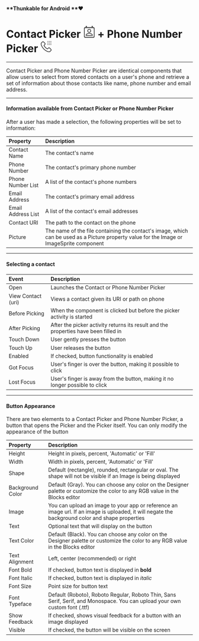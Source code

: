 #### **Thunkable for Android **❤

# Contact Picker ![](/assets/contact-picker-icon.png) + Phone Number Picker ![](/assets/phone-number-picker-icon.png)

---

Contact Picker and Phone Number Picker are identical components that allow users to select from stored contacts on a user's phone and retrieve a set of information about those contacts like name, phone number and email address.

---

#### Information available from Contact Picker or Phone Number Picker

After a user has made a selection, the following properties will be set to information:

| Property | Description |
| :--- | :--- |
| Contact Name | The contact's name |
| Phone Number | The contact's primary phone number |
| Phone Number List | A list of the contact's phone numbers |
| Email Address | The contact's primary email address |
| Email Address List | A list of the contact's email addresses |
| Contact URI | The path to the contact on the phone |
| Picture | The name of the file containing the contact's image, which can be used as a Picture property value for the Image or ImageSprite component |

---

#### Selecting a contact

| Event | Description |
| :--- | :--- |
| Open | Launches the Contact or Phone Number Picker |
| View Contact \(uri\) | Views a contact given its URI or path on phone |
| Before Picking | When the component is clicked but before the picker activity is started |
| After Picking | After the picker activity returns its result and the properties have been filled in |
| Touch Down | User gently presses the button |
| Touch Up | User releases the button |
| Enabled | If checked, button functionality is enabled |
| Got Focus | User's finger is over the button, making it possible to click |
| Lost Focus | User's finger is away from the button, making it no longer possible to click |

---

#### Button Appearance

There are two elements to a Contact Picker and Phone Number Picker, a button that opens the Picker and the Picker itself. You can only modify the appearance of the button

| Property | Description |
| :--- | :--- |
| Height | Height in pixels, percent, 'Automatic' or 'Fill' |
| Width | Width in pixels, percent, 'Automatic' or 'Fill' |
| Shape | Default \(rectangle\), rounded, rectangular or oval.  The shape will not be visible if an Image is being displayed |
| Background Color | Default \(Gray\). You can choose any color on the Designer palette or customize the color to any RGB value in the Blocks editor |
| Image | You can upload an image to your app or reference an image url. If an image is uploaded, it will negate the background color and shape properties |
| Text | Optional text that will display on the button |
| Text Color | Default \(Black\). You can choose any color on the Designer palette or customize the color to any RGB value in the Blocks editor |
| Text Alignment | Left, center \(recommended\) or right |
| Font Bold | If checked, button text is displayed in **bold** |
| Font Italic | If checked, button text is displayed in _italic_ |
| Font Size | Point size for button text |
| Font Typeface | Default \(Roboto\), Roboto Regular, Roboto Thin, Sans Serif, Serif, and Monospace. You can upload your own custom font \(.ttf\) |
| Show Feedback | If checked, shows visual feedback for a button with an image displayed |
| Visible | If checked, the button will be visible on the screen |





